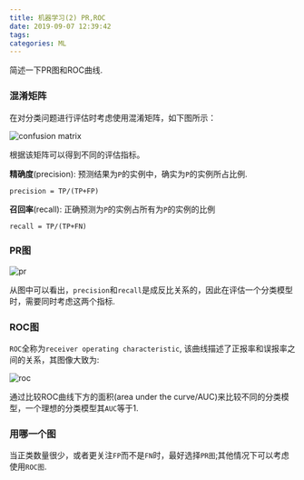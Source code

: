 ```yaml
---
title: 机器学习(2) PR,ROC
date: 2019-09-07 12:39:42
tags:
categories: ML
---
```


简述一下PR图和ROC曲线.

<!--more-->

### 混淆矩阵

在对分类问题进行评估时考虑使用混淆矩阵，如下图所示：

![confusion matrix](https://image.zero22.top/PR_ROC/confusion_matrix.png)

根据该矩阵可以得到不同的评估指标。

**精确度**(precision): 预测结果为`P`的实例中，确实为`P`的实例所占比例.

    precision = TP/(TP+FP)

**召回率**(recall): 正确预测为`P`的实例占所有为`P`的实例的比例

    recall = TP/(TP+FN)

### PR图

![pr](https://image.zero22.top/PR_ROC/pr.png)

从图中可以看出，`precision`和`recall`是成反比关系的，因此在评估一个分类模型时，需要同时考虑这两个指标.

### ROC图

`ROC`全称为`receiver operating characteristic`, 该曲线描述了正报率和误报率之间的关系，其图像大致为:

![roc](https://image.zero22.top/PR_ROC/roc.png)

通过比较ROC曲线下方的面积(area under the curve/AUC)来比较不同的分类模型，一个理想的分类模型其`AUC`等于1.

### 用哪一个图

当正类数量很少，或者更关注`FP`而不是`FN`时，最好选择`PR图`;其他情况下可以考虑使用`ROC图`.
